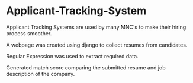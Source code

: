 # Applicant-Tracking-System
Applicant Tracking Systems are used by many MNC's to make their hiring process smoother.

A webpage was created using django to collect resumes from candidates.

Regular Expression was used to extract required data.

Generated match score comparing the submitted resume and job description of the company.
